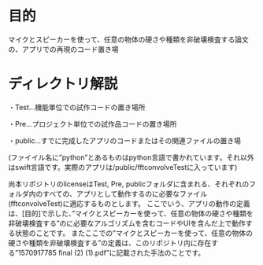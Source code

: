 # 目的
マイクとスピーカーを使って、任意の物体の硬さや種類を非破壊検査する論文の、アプリでの再現のコード置き場

# ディレクトリ解説

・Test...機能単位での試作コードの置き場所

・Pre...プロジェクト単位での試作品コードの置き場所

・public...すでに完成したアプリのコードまたはその関連ファイルの置き場

(ファイイル名に”python”とあるものはpython言語で書かれています。それ以外はswift言語です。実際のアプリは/public/fftconvolveTestに入っています)

尚本リポジトリのlicenseはTest, Pre, publicフォルダに含まれる、それぞれのフォルダ内のすべての、アプリとして動作するのに必要なファイル(fftconvolveTest)に適応するものとします。
ここでいう、アプリの動作の定義は、[目的]で示した、”マイクとスピーカーを使って、任意の物体の硬さや種類を非破壊検査する”のに必要なアルゴリズムを含むコードやUIを含んだ上で動作する状態のことです。
またここでの”マイクとスピーカーを使って、任意の物体の硬さや種類を非破壊検査する”の定義は、このリポジトリ内に存在する”1570917785 final (2) (1).pdf”に記載された手法のことです。
